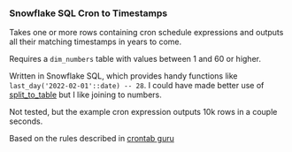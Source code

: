 ### Snowflake SQL Cron to Timestamps

Takes one or more rows containing cron schedule expressions and outputs all their matching timestamps in years to come.

Requires a `dim_numbers` table with values between 1 and 60 or higher.

Written in Snowflake SQL, which provides handy functions like `last_day('2022-02-01'::date) -- 28`. I could have made better use of [split_to_table](https://docs.snowflake.com/en/sql-reference/functions/split_to_table.html) but I like joining to numbers.

Not tested, but the example cron expression outputs 10k rows in a couple seconds.

Based on the rules described in [crontab guru](https://crontab.guru/#5-29/2_4_4/5_*_TUE-WED,1-3)
